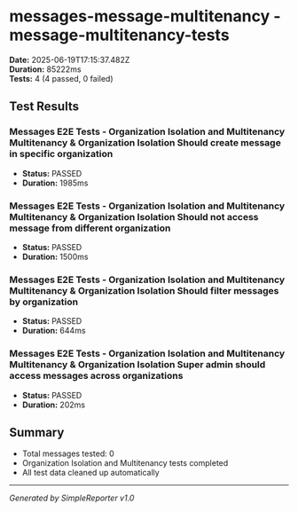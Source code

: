 # messages-message-multitenancy - message-multitenancy-tests

**Date:** 2025-06-19T17:15:37.482Z  
**Duration:** 85222ms  
**Tests:** 4 (4 passed, 0 failed)

## Test Results


### Messages E2E Tests - Organization Isolation and Multitenancy Multitenancy & Organization Isolation Should create message in specific organization
- **Status:** PASSED
- **Duration:** 1985ms



### Messages E2E Tests - Organization Isolation and Multitenancy Multitenancy & Organization Isolation Should not access message from different organization
- **Status:** PASSED
- **Duration:** 1500ms



### Messages E2E Tests - Organization Isolation and Multitenancy Multitenancy & Organization Isolation Should filter messages by organization
- **Status:** PASSED
- **Duration:** 644ms



### Messages E2E Tests - Organization Isolation and Multitenancy Multitenancy & Organization Isolation Super admin should access messages across organizations
- **Status:** PASSED
- **Duration:** 202ms



## Summary

- Total messages tested: 0
- Organization Isolation and Multitenancy tests completed
- All test data cleaned up automatically

---
*Generated by SimpleReporter v1.0*
